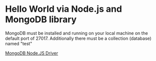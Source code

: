 # Hello World via Node.js and MongoDB library

MongoDB must be installed and running on your local machine on the default port of 27017.
Additionally there must be a collection (database) named "test"

[MongoDB Node.JS Driver](https://npmjs.org/package/mongodb)


